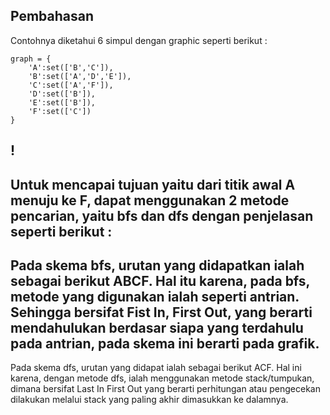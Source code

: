 Pembahasan
---
Contohnya diketahui 6 simpul dengan graphic seperti berikut :
```
graph = {
    'A':set(['B','C']),
    'B':set(['A','D','E']),
    'C':set(['A','F']),
    'D':set(['B']),
    'E':set(['B']),
    'F':set(['C'])
}
```
!
---
Untuk mencapai tujuan yaitu dari titik awal A menuju ke F, dapat menggunakan 2 metode pencarian, yaitu bfs dan dfs dengan penjelasan seperti berikut :
---
Pada skema bfs, urutan yang didapatkan ialah sebagai berikut ABCF. Hal itu karena, pada bfs, metode yang digunakan ialah seperti antrian. Sehingga bersifat Fist In, First Out, yang berarti mendahulukan berdasar siapa yang terdahulu pada antrian, pada skema ini berarti pada grafik.
---
Pada skema dfs, urutan yang didapat ialah sebagai berikut ACF. Hal ini karena, dengan metode dfs, ialah menggunakan metode stack/tumpukan, dimana bersifat Last In First Out yang berarti perhitungan atau pengecekan dilakukan melalui stack yang paling akhir dimasukkan ke dalamnya.

